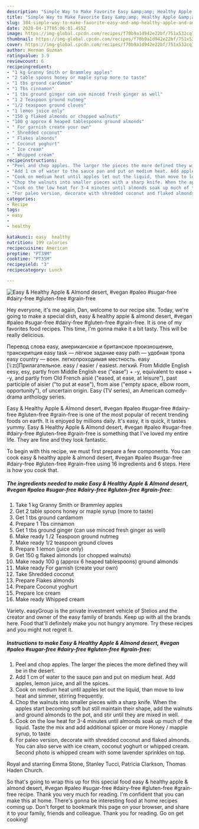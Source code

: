 ```yaml
---
description: "Simple Way to Make Favorite Easy &amp;amp; Healthy Apple &amp;amp; Almond desert, #vegan #paleo #sugar-free #dairy-free #gluten-free #grain-free"
title: "Simple Way to Make Favorite Easy &amp;amp; Healthy Apple &amp;amp; Almond desert, #vegan #paleo #sugar-free #dairy-free #gluten-free #grain-free"
slug: 384-simple-way-to-make-favorite-easy-and-amp-healthy-apple-and-amp-almond-desert-vegan-paleo-sugar-free-dairy-free-gluten-free-grain-free
date: 2020-04-17T05:06:01.455Z
image: https://img-global.cpcdn.com/recipes/f70b9a1d942e22bf/751x532cq70/easy-healthy-apple-almond-desert-vegan-paleo-sugar-free-dairy-free-gluten-free-grain-free-recipe-main-photo.jpg
thumbnail: https://img-global.cpcdn.com/recipes/f70b9a1d942e22bf/751x532cq70/easy-healthy-apple-almond-desert-vegan-paleo-sugar-free-dairy-free-gluten-free-grain-free-recipe-main-photo.jpg
cover: https://img-global.cpcdn.com/recipes/f70b9a1d942e22bf/751x532cq70/easy-healthy-apple-almond-desert-vegan-paleo-sugar-free-dairy-free-gluten-free-grain-free-recipe-main-photo.jpg
author: Herman Guzman
ratingvalue: 3.9
reviewcount: 6
recipeingredient:
- "1 kg Granny Smith or Brammley apples"
- "2 table spoons honey or maple syrup more to taste"
- "1 tbs ground cardamom"
- "1 Tbs cinnamon"
- "1 tbs ground ginger can use minced fresh ginger as well"
- "1 2 Teaspoon ground nutmeg"
- "1/2 teaspoon ground cloves"
- "1 lemon juice only"
- "150 g flaked almonds or chopped walnuts"
- "100 g approx 6 heaped tablespoons ground almonds"
- " For garnish create your own"
- " Shredded coconut"
- " Flakes almonds"
- " Coconut yoghurt"
- " Ice cream"
- " Whipped cream"
recipeinstructions:
- "Peel and chop apples. The larger the pieces the more defined they will be in the desert."
- "Add 1 cm of water to the sauce pan and put on medium heat. Add apples, lemon juice, and all the spices."
- "Cook on medium heat until apples let out the liquid, than move to low heat and simmer, stirring frequently."
- "Chop the walnuts into smaller pieces with a sharp knife. When the apples start becoming soft but still maintain their shape, add the walnuts and ground almonds to the pot, and stir until they are mixed in well."
- "Cook on the low heat for 3-4 minutes until almonds soak up much of the liquid. Taste the mix and add additional spicer or more Honey / mapple syrup, to taste"
- "For paleo version, decorate with shredded coconut and flaked almonds. You can also serve with ice cream, coconut yoghurt or whipped cream. Second photo is whipped cream with some lavender sprinkles on top."
categories:
- Recipe
tags:
- easy
- 
- healthy

katakunci: easy  healthy 
nutrition: 199 calories
recipecuisine: American
preptime: "PT39M"
cooktime: "PT35M"
recipeyield: "3"
recipecategory: Lunch

---
```



![Easy &amp; Healthy Apple &amp; Almond desert, #vegan #paleo #sugar-free #dairy-free #gluten-free #grain-free](https://img-global.cpcdn.com/recipes/f70b9a1d942e22bf/751x532cq70/easy-healthy-apple-almond-desert-vegan-paleo-sugar-free-dairy-free-gluten-free-grain-free-recipe-main-photo.jpg)

Hey everyone, it's me again, Dan, welcome to our recipe site. Today, we're going to make a special dish, easy &amp; healthy apple &amp; almond desert, #vegan #paleo #sugar-free #dairy-free #gluten-free #grain-free. It is one of my favorites food recipes. This time, I'm gonna make it a bit tasty. This will be really delicious.

Перевод слова easy, американское и британское произношение, транскрипция easy task — лёгкое задание easy path — удобная тропа easy country — воен. легкопроходимая местность. easy [ˈi:zɪ]Прилагательное. easy / easier / easiest. легкий. From Middle English eesy, esy, partly from Middle English ese (&#34;ease&#34;) + -y, equivalent to ease +‎ -y, and partly from Old French aisié (&#34;eased, at ease, at leisure&#34;), past participle of aisier (&#34;to put at ease&#34;), from aise (&#34;empty space, elbow room, opportunity&#34;), of uncertain origin. Easy (TV series), an American comedy-drama anthology series.

Easy &amp; Healthy Apple &amp; Almond desert, #vegan #paleo #sugar-free #dairy-free #gluten-free #grain-free is one of the most popular of recent trending foods on earth. It is enjoyed by millions daily. It's easy, it is quick, it tastes yummy. Easy &amp; Healthy Apple &amp; Almond desert, #vegan #paleo #sugar-free #dairy-free #gluten-free #grain-free is something that I've loved my entire life. They are fine and they look fantastic.


To begin with this recipe, we must first prepare a few components. You can cook easy &amp; healthy apple &amp; almond desert, #vegan #paleo #sugar-free #dairy-free #gluten-free #grain-free using 16 ingredients and 6 steps. Here is how you cook that.

##### The ingredients needed to make Easy &amp; Healthy Apple &amp; Almond desert, #vegan #paleo #sugar-free #dairy-free #gluten-free #grain-free:

1. Take 1 kg Granny Smith or Brammley apples
1. Get 2 table spoons honey or maple syrup (more to taste)
1. Get 1 tbs ground cardamom
1. Prepare 1 Tbs cinnamon
1. Get 1 tbs ground ginger (can use minced fresh ginger as well)
1. Make ready 1 /2 Teaspoon ground nutmeg
1. Make ready 1/2 teaspoon ground cloves
1. Prepare 1 lemon (juice only)
1. Get 150 g flaked almonds (or chopped walnuts)
1. Make ready 100 g (approx 6 heaped tablespoons) ground almonds
1. Make ready  For garnish (create your own)
1. Take  Shredded coconut
1. Prepare  Flakes almonds
1. Prepare  Coconut yoghurt
1. Prepare  Ice cream
1. Make ready  Whipped cream


Variety. easyGroup is the private investment vehicle of Stelios and the creator and owner of the easy family of brands. Keep up with all the brands here. Food that&#39;ll definitely make you not hungry anymore. Try these recipes and you might not regret it. 

##### Instructions to make Easy &amp; Healthy Apple &amp; Almond desert, #vegan #paleo #sugar-free #dairy-free #gluten-free #grain-free:

1. Peel and chop apples. The larger the pieces the more defined they will be in the desert.
1. Add 1 cm of water to the sauce pan and put on medium heat. Add apples, lemon juice, and all the spices.
1. Cook on medium heat until apples let out the liquid, than move to low heat and simmer, stirring frequently.
1. Chop the walnuts into smaller pieces with a sharp knife. When the apples start becoming soft but still maintain their shape, add the walnuts and ground almonds to the pot, and stir until they are mixed in well.
1. Cook on the low heat for 3-4 minutes until almonds soak up much of the liquid. Taste the mix and add additional spicer or more Honey / mapple syrup, to taste
1. For paleo version, decorate with shredded coconut and flaked almonds. You can also serve with ice cream, coconut yoghurt or whipped cream. Second photo is whipped cream with some lavender sprinkles on top.


Royal and starring Emma Stone, Stanley Tucci, Patricia Clarkson, Thomas Haden Church. 

So that's going to wrap this up for this special food easy &amp; healthy apple &amp; almond desert, #vegan #paleo #sugar-free #dairy-free #gluten-free #grain-free recipe. Thank you very much for reading. I'm confident that you can make this at home. There's gonna be interesting food at home recipes coming up. Don't forget to bookmark this page on your browser, and share it to your family, friends and colleague. Thank you for reading. Go on get cooking!
